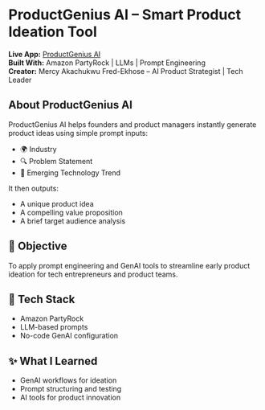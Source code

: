 # ProductGenius AI – Smart Product Ideation Tool 
**Live App:** [ProductGenius AI](https://partyrock.aws/u/mercyakachukwu/8cP7GdpCq/ProductGenius-AI)  
**Built With:** Amazon PartyRock | LLMs | Prompt Engineering  
**Creator:** Mercy Akachukwu Fred-Ekhose – AI Product Strategist | Tech Leader  
## About ProductGenius AI
ProductGenius AI helps founders and product managers instantly generate product ideas using simple prompt inputs:
- 🌍 Industry
- 🔍 Problem Statement
- 🔧 Emerging Technology Trend  

It then outputs:
- A unique product idea
- A compelling value proposition
- A brief target audience analysis  

## 🎯 Objective  
To apply prompt engineering and GenAI tools to streamline early product ideation for tech entrepreneurs and product teams.

## 🔧 Tech Stack
- Amazon PartyRock
- LLM-based prompts
- No-code GenAI configuration

## ✨ What I Learned
- GenAI workflows for ideation
- Prompt structuring and testing
- AI tools for product innovation
 
